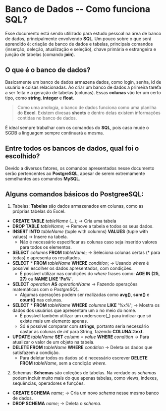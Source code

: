 # **Banco de Dados -- Como funciona SQL?**

Esse documento está sendo utilizado para estudo pessoal na área de banco de dados, principalmente envolvendo **SQL**. Um pouco sobre o que será aprendido é: criação de banco de dados e tabelas, principais comandos (inserção, deleção, atualização e seleção), chave primária e estrangeira e junção de tabelas (comando **join**).

## O que é o banco de dados?

Basicamente um banco de dados armazena dados, como login, senha, id de usuário e coisas relacionadas. Ao criar um banco de dados a primeira tarefa a ser feita é a geração de tabelas (colunas). Essas **colunas** vão ter um certo tipo, como **string**, **integer** e **float**.

> Como uma anologia, o banco de dados funciona como uma planilha do **Excel**. Existem divesas **sheets** e dentro delas existem informações contidas no banco de dados.

É ideal sempre trabalhar com os comandos do **SQL**, pois caso mude o SGDB a linguagem sempre continuará a mesma.

## Entre todos os bancos de dados, qual foi o escolhido?

Devido a diversos fatores, os comandos apresentados nesse documento serão pertencentes ao **PostgreSQL**, apesar de serem extremamente semelhantes aos comandos **MySQL**.

## Alguns comandos básicos do **PostgreeSQL**:

1. Tabelas:
    **Tabelas** são dados armazenados em colunas, como as próprias tabelas do Excel.
- **CREATE TABLE** *tableName* (...); -> Cria uma tabela
- **DROP TABLE** *tableName*; -> Remove a tabela e todos os seus dados.
- **INSERT INTO** *tableName* (tuple with columns) **VALUES** (tuple with values) -> Insere na tabela.
    - Não é necessário especificar as colunas caso seja inserido valores para todos os elementos.
- **SELECT** *columns* **FROM** *tableName*; -> Seleciona colunas certas (* para todas) e apresenta os resultados.
- **SELECT** * **FROM** *tableName* **WHERE** *condition*; -> Usando *where* é possível escolher os dados apresentados, com condições.
    - É possível utilizar nas condições do *where* frases como: **AGE IN (25, 27)** ou **NAME LIKE 'Pa%'**.
- **SELECT** *operation* **AS** *operationName* -> Fazendo operações matemáticas com o *PostgreSQL*.
    - Algumas operações podem ser realizadas como **avg()**, **sum()** e **count()** nas colunas.
- **SELECT** * **FROM** *tableName* **WHERE** *columns* **LIKE** '%x%'; -> Mostra os dados dos usuários que apresentam um x no meio do nome.
    - É possível também utilizar um underscore(_) para indicar que só existe mais um elemento apenas.
    - Só é possível comparar com **strings**, portanto seria necessário castar as colunas de *int* para String, fazendo **COLUNA::text**.
- **UPDATE** *tableName* **SET** *column = value* **WHERE** *condition* -> Para atualizar o valor de um objeto na tabela. 
- **DELETE FROM** *tableName* **WHERE** *condition* -> Deleta os dados que satisfazem a condição.
    - Para deletar todos os dados só é necessário escrever **DELETE FROM** *tableName*, sem a condição *where*.


2. Schemas:
    **Schemas** são coleções de tabelas. Na verdade os *schemas* podem incluir muito mais do que apenas tabelas, como views, indexes, sequências, operadores e funções.

- **CREATE SCHEMA** *name*; -> Cria um novo *schema* nesse mesmo banco de dados.
- **DROP SCHEMA** *name*; -> Deleta o *schema*.











